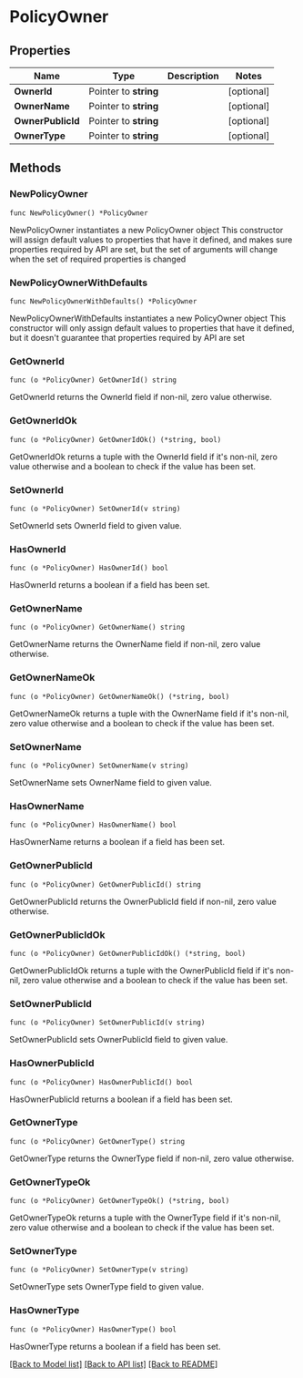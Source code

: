 # PolicyOwner

## Properties

Name | Type | Description | Notes
------------ | ------------- | ------------- | -------------
**OwnerId** | Pointer to **string** |  | [optional] 
**OwnerName** | Pointer to **string** |  | [optional] 
**OwnerPublicId** | Pointer to **string** |  | [optional] 
**OwnerType** | Pointer to **string** |  | [optional] 

## Methods

### NewPolicyOwner

`func NewPolicyOwner() *PolicyOwner`

NewPolicyOwner instantiates a new PolicyOwner object
This constructor will assign default values to properties that have it defined,
and makes sure properties required by API are set, but the set of arguments
will change when the set of required properties is changed

### NewPolicyOwnerWithDefaults

`func NewPolicyOwnerWithDefaults() *PolicyOwner`

NewPolicyOwnerWithDefaults instantiates a new PolicyOwner object
This constructor will only assign default values to properties that have it defined,
but it doesn't guarantee that properties required by API are set

### GetOwnerId

`func (o *PolicyOwner) GetOwnerId() string`

GetOwnerId returns the OwnerId field if non-nil, zero value otherwise.

### GetOwnerIdOk

`func (o *PolicyOwner) GetOwnerIdOk() (*string, bool)`

GetOwnerIdOk returns a tuple with the OwnerId field if it's non-nil, zero value otherwise
and a boolean to check if the value has been set.

### SetOwnerId

`func (o *PolicyOwner) SetOwnerId(v string)`

SetOwnerId sets OwnerId field to given value.

### HasOwnerId

`func (o *PolicyOwner) HasOwnerId() bool`

HasOwnerId returns a boolean if a field has been set.

### GetOwnerName

`func (o *PolicyOwner) GetOwnerName() string`

GetOwnerName returns the OwnerName field if non-nil, zero value otherwise.

### GetOwnerNameOk

`func (o *PolicyOwner) GetOwnerNameOk() (*string, bool)`

GetOwnerNameOk returns a tuple with the OwnerName field if it's non-nil, zero value otherwise
and a boolean to check if the value has been set.

### SetOwnerName

`func (o *PolicyOwner) SetOwnerName(v string)`

SetOwnerName sets OwnerName field to given value.

### HasOwnerName

`func (o *PolicyOwner) HasOwnerName() bool`

HasOwnerName returns a boolean if a field has been set.

### GetOwnerPublicId

`func (o *PolicyOwner) GetOwnerPublicId() string`

GetOwnerPublicId returns the OwnerPublicId field if non-nil, zero value otherwise.

### GetOwnerPublicIdOk

`func (o *PolicyOwner) GetOwnerPublicIdOk() (*string, bool)`

GetOwnerPublicIdOk returns a tuple with the OwnerPublicId field if it's non-nil, zero value otherwise
and a boolean to check if the value has been set.

### SetOwnerPublicId

`func (o *PolicyOwner) SetOwnerPublicId(v string)`

SetOwnerPublicId sets OwnerPublicId field to given value.

### HasOwnerPublicId

`func (o *PolicyOwner) HasOwnerPublicId() bool`

HasOwnerPublicId returns a boolean if a field has been set.

### GetOwnerType

`func (o *PolicyOwner) GetOwnerType() string`

GetOwnerType returns the OwnerType field if non-nil, zero value otherwise.

### GetOwnerTypeOk

`func (o *PolicyOwner) GetOwnerTypeOk() (*string, bool)`

GetOwnerTypeOk returns a tuple with the OwnerType field if it's non-nil, zero value otherwise
and a boolean to check if the value has been set.

### SetOwnerType

`func (o *PolicyOwner) SetOwnerType(v string)`

SetOwnerType sets OwnerType field to given value.

### HasOwnerType

`func (o *PolicyOwner) HasOwnerType() bool`

HasOwnerType returns a boolean if a field has been set.


[[Back to Model list]](../README.md#documentation-for-models) [[Back to API list]](../README.md#documentation-for-api-endpoints) [[Back to README]](../README.md)


